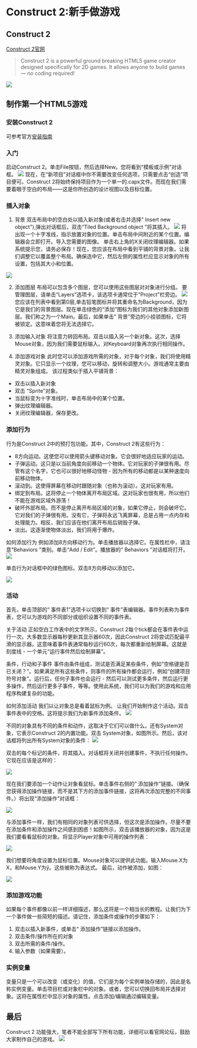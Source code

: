 # Construct 2:新手做游戏

## Construct 2
[Construct 2官网](https://www.scirra.com/construct2)
>Construct 2 is a powerful ground breaking HTML5 game creator designed specifically for 2D games. It allows anyone to build games — no coding required!

![](https://gss3.bdstatic.com/84oSdTum2Q5BphGlnYG/timg?wapp&quality=80&size=b150_150&subsize=20480&cut_x=0&cut_w=0&cut_y=0&cut_h=0&sec=1369815402&srctrace&di=ec7ffe97e4d5fee9a6e11b01d31155cc&wh_rate=null&src=http%3A%2F%2Fimgsrc.baidu.com%2Fforum%2Fpic%2Fitem%2F9f510fb30f2442a7ffa20912d043ad4bd01302dc.jpg)
## 制作第一个HTML5游戏

### 安装Construct 2
可参考官方[安装指南](https://www.scirra.com/manual/2/installing)

### 入门
启动Construct 2。单击File按钮，然后选择New。您将看到“模板或示例”对话框。
![](https://www.scirra.com/images/articles/newprojdialog65.png)
现在，在“新项目”对话框中你不需要改变任何选项，只需要点击“创造”项目便可。Construct 2将始终保持项目作为一个单一的.capx文件。而现在我们需要着眼于空白的布局——这是你所创造的设计视图以及目标位置。

### 插入对象
1. 背景
双击布局中的空白处以插入新对象(或者右击并选择" Insert new object"),弹出对话框后，双击“Tiled Background object ”将其插入。 
![](https://www.scirra.com/images/articles/insertobject.png)
将出现一个十字准线，指示放置对象的位置。单击布局中间附近的某个位置。编辑器会立即打开。导入您需要的图像。
单击右上角的X关闭纹理编辑器。如果系统提示您，请务必保存！现在，您应该在布局中看到平铺的背景对象。让我们调整它以覆盖整个布局。确保选中它，然后左侧的属性栏应显示对象的所有设置，包括其大小和位置。

![](https://www.scirra.com/images/articles/tiledproperties.png)

2. 添加图层
布局可以包含多个图层，您可以使用这些图层对对象进行分组。
要管理图层，请单击“Layers”选项卡，该选项卡通常位于“Project”栏旁边。
![](https://www.scirra.com/images/articles/layersbar.png)
您应该在列表中看到第0层,单击铅笔图标并将其重命名为Background，因为它是我们的背景图层。现在单击绿色的“添加”图标为我们的其他对象添加新图层。我们称之为一个Main。最后，如果单击“ 背景”旁边的小挂锁图标，它将被锁定。这意味着您将无法选择它。

3. 添加输入对象
将注意力转回布局。双击以插入另一个新对象。这次，选择Mouse对象，因为我们需要鼠标输入。对Keyboard对象再次执行相同操作。

4. 添加游戏对象
此时您可以添加游戏所需的对象，对于每个对象，我们将使用精灵对象。它只显示一个纹理，您可以移动，旋转和调整大小。游戏通常主要由精灵对象组成。
该过程类似于插入平铺背景：
* 双击以插入新对象
* 双击 “Sprite”对象。
* 当鼠标变为十字准线时，单击布局中的某个位置。
* 弹出纹理编辑器。
* 关闭纹理编辑器，保存更改。

### 添加行为
行为是Construct 2中的预打包功能。其中，Construct 2有这些行为：
- 8方向运动。这使您可以使用箭头键移动对象。它会很好地适应玩家的运动。
- 子弹运动。这只是以当前角度向前移动一个物体。它对玩家的子弹很有用。尽管有这个名字，它也可以很好地移动怪物 - 因为所有的移动都是以某种速度向前移动物体。
- 滚动到。这使得屏幕在移动时跟随对象（也称为滚动）。这对玩家有用。
- 绑定到布局。这将停止一个物体离开布局区域。这对玩家也很有用，所以他们不能在游戏区域外游荡！
- 破坏外部布局。而不是停止离开布局区域的对象，如果它停止，则会破坏它。它对我们的子弹很有用。没有它，子弹将永远飞离屏幕，总是占用一点内存和处理能力。相反，我们应该在他们离开布局后销毁子弹。
- 淡出。这逐渐使物体淡出，我们将用于爆炸。

如何添加行为
例如添加8方向移动行为。单击播放器以选择它。在属性栏中，请注意“Behaviors ”类别。单击“Add / Edit”。播放器的“ Behaviors ”对话框将打开。
![](https://www.scirra.com/images/articles/openbehaviors.png)

单击行为对话框中的绿色图标。双击8方向移动以添加它。

![](https://www.scirra.com/images/articles/add8dir.png)

### 活动
首先，单击顶部的“ 事件表1”选项卡以切换到“ 事件”表编辑器。事件列表称为事件表，您可以为游戏的不同部分或组织设置不同的事件表。

关于活动
正如空白工作表中的文字所示，Construct 2每个tick都会在事件表中运行一次。大多数显示器每秒更新其显示器60次，因此Construct 2将尝试匹配最平滑的显示器。这意味着事件表通常每秒运行60次，每次都重新绘制屏幕。这就是刻度线 - 一个单元“运行事件然后绘制屏幕”。

条件，行动和子事件
事件由条件组成，测试是否满足某些条件，例如“空格键是否已关闭？”。如果满足所有这些条件，则事件的所有操作都会运行，例如“创建项目符号对象”。运行后，任何子事件也会运行 - 然后可以测试更多条件，然后运行更多操作，然后运行更多子事件，等等。使用此系统，我们可以为我们的游戏和应用程序构建复杂的功能。

如何添加活动
我们以让对象总是看着鼠标为例。
让我们开始制作这个活动。双击事件表中的空格。这将提示我们为新事件添加条件。
![](https://www.scirra.com/images/articles/newevent_2.png)

不同的对象具有不同的条件和动作，这取决于它们可以做什么。还有System对象，它表示Construct 2的内置功能。双击 System对象，如图所示。然后，该对话框将列出所有System对象的条件：
![](https://www.scirra.com/images/articles/everytickcnd.png)

双击的每个标记的条件，将其插入。对话框将关闭并创建事件，不执行任何操作。它现在应该是这样的：

![](https://www.scirra.com/images/articles/everytickempty.png)

现在我们要添加一个动作让对象看鼠标。单击事件右侧的“ 添加操作”链接。（确保您获得添加操作链接，而不是其下方的添加事件链接，这将再次添加完整的不同事件。）将出现“添加操作”对话框：

![](https://www.scirra.com/images/articles/addactiondlg.png)

与添加事件一样，我们有相同的对象列表可供选择，但这次是添加操作。尽量不要在添加条件和添加操作之间感到困惑！如图所示，双击该播放器的对象，因为这是我们要看看鼠标的对象。将显示Player对象中可用的操作列表：

![](https://www.scirra.com/images/articles/playersetanglepos.png)

我们想要将角度设置为鼠标位置。Mouse对象可以提供此功能。输入Mouse.X为X，和Mouse.Y为ÿ。这些被称为表达式。
最后，动作被添加，如图：

![](https://www.scirra.com/images/articles/alwayslookatmouse.png)

### 添加游戏功能
如果每个事件都像以前一样详细描述，那么这将是一个相当长的教程。让我们为下一个事件做一些简短的描述。请记住，添加条件或操作的步骤如下：

1. 双击以插入新事件，或单击“ 添加操作”链接以添加操作。
2. 双击条件/操作所在的对象
3. 双击所需的条件/操作。
4. 输入参数（如果需要）。

### 实例变量

变量只是一个可以改变（或变化）的值，它们是为每个实例单独存储的，因此是名称实例变量。单击项目栏或对象栏中的对象。或者，您可以切换回布局并选择对象。这将在属性栏中显示对象的属性。点击添加/编辑通过编辑变量。

## 最后

 Construct 2 功能强大，笔者不能全部写下所有功能，详细可以看官网论坛，鼓励大家制作自己的游戏。
 ![](C:\Users\HP\Pictures\1111.gif)










